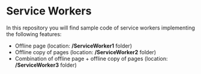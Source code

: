 # Service Workers

In this repository you will find sample code of service workers implementing the following features:

- Offline page (location: **/ServiceWorker1** folder)
- Offline copy of pages (location: **/ServiceWorker2** folder)
- Combination of offline page + offline copy of pages (location: **/ServiceWorker3** folder)
